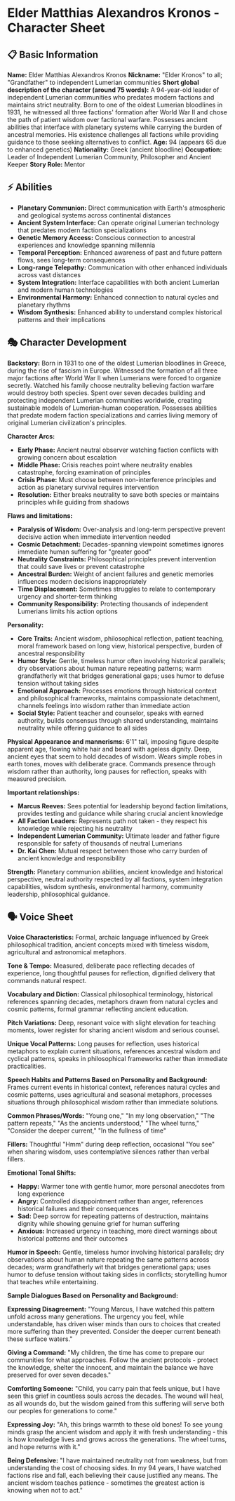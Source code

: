# Elder Matthias Alexandros Kronos - Character Sheet

## 📋 Basic Information
**Name:** Elder Matthias Alexandros Kronos
**Nickname:** "Elder Kronos" to all; "Grandfather" to independent Lumerian communities
**Short global description of the character (around 75 words):** A 94-year-old leader of independent Lumerian communities who predates modern factions and maintains strict neutrality. Born to one of the oldest Lumerian bloodlines in 1931, he witnessed all three factions' formation after World War II and chose the path of patient wisdom over factional warfare. Possesses ancient abilities that interface with planetary systems while carrying the burden of ancestral memories. His existence challenges all factions while providing guidance to those seeking alternatives to conflict.
**Age:** 94 (appears 65 due to enhanced genetics)
**Nationality:** Greek (ancient bloodline)
**Occupation:** Leader of Independent Lumerian Community, Philosopher and Ancient Keeper
**Story Role:** Mentor

## ⚡ Abilities
- **Planetary Communion:** Direct communication with Earth's atmospheric and geological systems across continental distances
- **Ancient System Interface:** Can operate original Lumerian technology that predates modern faction specializations
- **Genetic Memory Access:** Conscious connection to ancestral experiences and knowledge spanning millennia
- **Temporal Perception:** Enhanced awareness of past and future pattern flows, sees long-term consequences
- **Long-range Telepathy:** Communication with other enhanced individuals across vast distances
- **System Integration:** Interface capabilities with both ancient Lumerian and modern human technologies
- **Environmental Harmony:** Enhanced connection to natural cycles and planetary rhythms
- **Wisdom Synthesis:** Enhanced ability to understand complex historical patterns and their implications

## 🎭 Character Development
**Backstory:** Born in 1931 to one of the oldest Lumerian bloodlines in Greece, during the rise of fascism in Europe. Witnessed the formation of all three major factions after World War II when Lumerians were forced to organize secretly. Watched his family choose neutrality believing faction warfare would destroy both species. Spent over seven decades building and protecting independent Lumerian communities worldwide, creating sustainable models of Lumerian-human cooperation. Possesses abilities that predate modern faction specializations and carries living memory of original Lumerian civilization's principles.

**Character Arcs:**
- **Early Phase:** Ancient neutral observer watching faction conflicts with growing concern about escalation
- **Middle Phase:** Crisis reaches point where neutrality enables catastrophe, forcing examination of principles
- **Crisis Phase:** Must choose between non-interference principles and action as planetary survival requires intervention
- **Resolution:** Either breaks neutrality to save both species or maintains principles while guiding from shadows

**Flaws and limitations:**
- **Paralysis of Wisdom:** Over-analysis and long-term perspective prevent decisive action when immediate intervention needed
- **Cosmic Detachment:** Decades-spanning viewpoint sometimes ignores immediate human suffering for "greater good"
- **Neutrality Constraints:** Philosophical principles prevent intervention that could save lives or prevent catastrophe
- **Ancestral Burden:** Weight of ancient failures and genetic memories influences modern decisions inappropriately
- **Time Displacement:** Sometimes struggles to relate to contemporary urgency and shorter-term thinking
- **Community Responsibility:** Protecting thousands of independent Lumerians limits his action options

**Personality:**
- **Core Traits:** Ancient wisdom, philosophical reflection, patient teaching, moral framework based on long view, historical perspective, burden of ancestral responsibility
- **Humor Style:** Gentle, timeless humor often involving historical parallels; dry observations about human nature repeating patterns; warm grandfatherly wit that bridges generational gaps; uses humor to defuse tension without taking sides
- **Emotional Approach:** Processes emotions through historical context and philosophical frameworks, maintains compassionate detachment, channels feelings into wisdom rather than immediate action
- **Social Style:** Patient teacher and counselor, speaks with earned authority, builds consensus through shared understanding, maintains neutrality while offering guidance to all sides

**Physical Appearance and mannerisms:** 6'1" tall, imposing figure despite apparent age, flowing white hair and beard with ageless dignity. Deep, ancient eyes that seem to hold decades of wisdom. Wears simple robes in earth tones, moves with deliberate grace. Commands presence through wisdom rather than authority, long pauses for reflection, speaks with measured precision.

**Important relationships:**
- **Marcus Reeves:** Sees potential for leadership beyond faction limitations, provides testing and guidance while sharing crucial ancient knowledge
- **All Faction Leaders:** Represents path not taken - they respect his knowledge while rejecting his neutrality
- **Independent Lumerian Community:** Ultimate leader and father figure responsible for safety of thousands of neutral Lumerians
- **Dr. Kai Chen:** Mutual respect between those who carry burden of ancient knowledge and responsibility

**Strength:** Planetary communion abilities, ancient knowledge and historical perspective, neutral authority respected by all factions, system integration capabilities, wisdom synthesis, environmental harmony, community leadership, philosophical guidance.

## 🗣️ Voice Sheet
**Voice Characteristics:** Formal, archaic language influenced by Greek philosophical tradition, ancient concepts mixed with timeless wisdom, agricultural and astronomical metaphors.

**Tone & Tempo:** Measured, deliberate pace reflecting decades of experience, long thoughtful pauses for reflection, dignified delivery that commands natural respect.

**Vocabulary and Diction:** Classical philosophical terminology, historical references spanning decades, metaphors drawn from natural cycles and cosmic patterns, formal grammar reflecting ancient education.

**Pitch Variations:** Deep, resonant voice with slight elevation for teaching moments, lower register for sharing ancient wisdom and serious counsel.

**Unique Vocal Patterns:** Long pauses for reflection, uses historical metaphors to explain current situations, references ancestral wisdom and cyclical patterns, speaks in philosophical frameworks rather than immediate practicalities.

**Speech Habits and Patterns Based on Personality and Background:** Frames current events in historical context, references natural cycles and cosmic patterns, uses agricultural and seasonal metaphors, processes situations through philosophical wisdom rather than immediate solutions.

**Common Phrases/Words:** "Young one," "In my long observation," "The pattern repeats," "As the ancients understood," "The wheel turns," "Consider the deeper current," "In the fullness of time"

**Fillers:** Thoughtful "Hmm" during deep reflection, occasional "You see" when sharing wisdom, uses contemplative silences rather than verbal fillers.

**Emotional Tonal Shifts:**
- **Happy:** Warmer tone with gentle humor, more personal anecdotes from long experience
- **Angry:** Controlled disappointment rather than anger, references historical failures and their consequences
- **Sad:** Deep sorrow for repeating patterns of destruction, maintains dignity while showing genuine grief for human suffering
- **Anxious:** Increased urgency in teaching, more direct warnings about historical patterns and their outcomes

**Humor in Speech:** Gentle, timeless humor involving historical parallels; dry observations about human nature repeating the same patterns across decades; warm grandfatherly wit that bridges generational gaps; uses humor to defuse tension without taking sides in conflicts; storytelling humor that teaches while entertaining.

**Sample Dialogues Based on Personality and Background:**

**Expressing Disagreement:** "Young Marcus, I have watched this pattern unfold across many generations. The urgency you feel, while understandable, has driven wiser minds than ours to choices that created more suffering than they prevented. Consider the deeper current beneath these surface waters."

**Giving a Command:** "My children, the time has come to prepare our communities for what approaches. Follow the ancient protocols - protect the knowledge, shelter the innocent, and maintain the balance we have preserved for over seven decades."

**Comforting Someone:** "Child, you carry pain that feels unique, but I have seen this grief in countless souls across the decades. The wound will heal, as all wounds do, but the wisdom gained from this suffering will serve both our peoples for generations to come."

**Expressing Joy:** "Ah, this brings warmth to these old bones! To see young minds grasp the ancient wisdom and apply it with fresh understanding - this is how knowledge lives and grows across the generations. The wheel turns, and hope returns with it."

**Being Defensive:** "I have maintained neutrality not from weakness, but from understanding the cost of choosing sides. In my 94 years, I have watched factions rise and fall, each believing their cause justified any means. The ancient wisdom teaches patience - sometimes the greatest action is knowing when not to act."